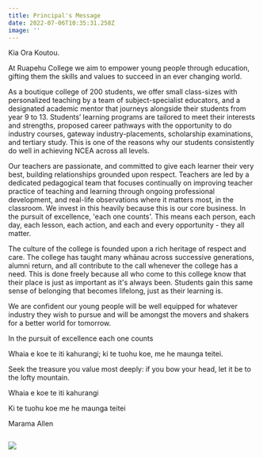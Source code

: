 ```yaml
---
title: Principal's Message
date: 2022-07-06T10:35:31.258Z
image: ''
---
```

Kia Ora Koutou.

At Ruapehu College we aim to empower young people through education, gifting them the skills and values to succeed in an ever changing world. 



As a boutique college of 200 students, we offer small class-sizes with personalized teaching by a team of subject-specialist educators, and a designated academic mentor that journeys alongside their students from year 9 to 13. Students’ learning programs are tailored to meet their interests and strengths, proposed career pathways with the opportunity to do industry courses, gateway industry-placements, scholarship examinations, and tertiary study. This is one of the reasons why our students consistently do well in achieving NCEA across all levels.



Our teachers are passionate, and committed to give each learner their very best, building relationships grounded upon respect. Teachers are led by a dedicated pedagogical team that focuses continually on improving teacher practice of teaching and learning through ongoing professional development, and real-life observations where it matters most, in the classroom. We invest in this heavily because this is our core business. In the pursuit of excellence, 'each one counts'. This means each person, each day, each lesson, each action, and each and every opportunity - they all matter.



The culture of the college is founded upon a rich heritage of respect and care. The college has taught many whānau across successive generations, alumni return, and all contribute to the call whenever the college has a need. This is done freely because all who come to this college know that their place is just as important as it's always been. Students gain this same sense of belonging that becomes lifelong, just as their learning is.



We are confident our young people will be well equipped for whatever industry they wish to pursue and will be amongst the movers and shakers for a better world for tomorrow.

In the pursuit of excellence each one counts

Whaia e koe te iti kahurangi; ki te tuohu koe, me he maunga teitei.

Seek the treasure you value most deeply: if you bow your head, let it be to the lofty mountain.

Whaia e koe te iti kahurangi

Ki te tuohu koe me he maunga teitei

Marama Allen

![]()

![](https://res.cloudinary.com/ruapehu-college/image/upload/c_scale,h_950/v1657072078/20191213_132035_f7hqzp.jpg)
